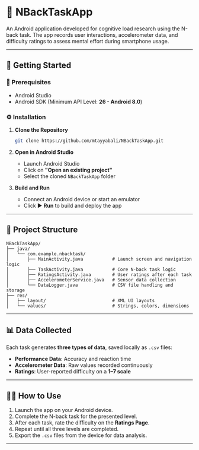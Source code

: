 
# 📱 NBackTaskApp

An Android application developed for cognitive load research using the N-back task. The app records user interactions, accelerometer data, and difficulty ratings to assess mental effort during smartphone usage.

---

## 🚀 Getting Started

### 🧰 Prerequisites

- Android Studio
- Android SDK (Minimum API Level: **26 - Android 8.0**)

### ⚙️ Installation

1. **Clone the Repository**
   ```bash
   git clone https://github.com/mtayyabali/NBackTaskApp.git
   ```

2. **Open in Android Studio**
   - Launch Android Studio
   - Click on **"Open an existing project"**
   - Select the cloned `NBackTaskApp` folder

3. **Build and Run**
   - Connect an Android device or start an emulator
   - Click ▶️ **Run** to build and deploy the app

---

## 📂 Project Structure

```
NBackTaskApp/
├── java/
│   └── com.example.nbacktask/
│       ├── MainActivity.java           # Launch screen and navigation logic
│       ├── TaskActivity.java           # Core N-back task logic
│       ├── RatingsActivity.java        # User ratings after each task
│       ├── AccelerometerService.java   # Sensor data collection
│       └── DataLogger.java             # CSV file handling and storage
├── res/
│   ├── layout/                         # XML UI layouts
│   └── values/                         # Strings, colors, dimensions
```

---

## 📊 Data Collected

Each task generates **three types of data**, saved locally as `.csv` files:

- **Performance Data**: Accuracy and reaction time  
- **Accelerometer Data**: Raw values recorded continuously  
- **Ratings**: User-reported difficulty on a **1–7 scale**

---

## 🧑‍💻 How to Use

1. Launch the app on your Android device.
2. Complete the N-back task for the presented level.
3. After each task, rate the difficulty on the **Ratings Page**.
4. Repeat until all three levels are completed.
5. Export the `.csv` files from the device for data analysis.

---

